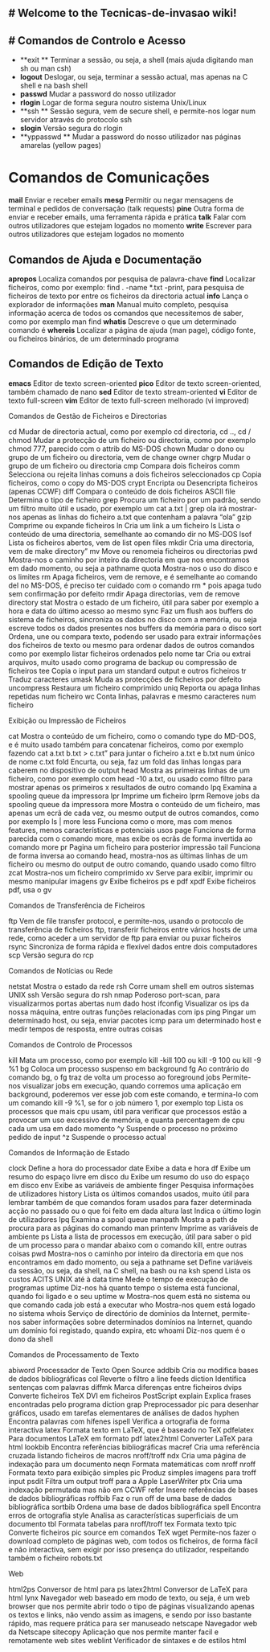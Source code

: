 ## # Welcome to the Tecnicas-de-invasao wiki!
## # Comandos de Controlo e Acesso
	
* **exit **	Terminar a sessão, ou seja, a shell (mais ajuda digitando man sh ou man csh)
* **logout** 	Deslogar, ou seja, terminar a sessão actual, mas apenas na C shell e na bash shell
* **passwd** 	Mudar a password do nosso utilizador
* **rlogin** 	Logar de forma segura noutro sistema Unix/Linux
* **ssh **	        Sessão segura, vem de secure shell, e permite-nos logar num servidor através do protocolo ssh
* **slogin** 	Versão segura do rlogin
* **yppasswd **	Mudar a password do nosso utilizador nas páginas amarelas (yellow pages)

# Comandos de Comunicações
	
**mail** 	Enviar e receber emails
**mesg** 	Permitir ou negar mensagens de terminal e pedidos de conversação (talk requests)
**pine** 	Outra forma de enviar e receber emails, uma ferramenta rápida e prática
**talk** 	Falar com outros utilizadores que estejam logados no momento
**write** 	Escrever para outros utilizadores que estejam logados no momento

## Comandos de Ajuda e Documentação
	
**apropos** 	Localiza comandos por pesquisa de palavra-chave
**find** 	Localizar ficheiros, como por exemplo: find . -name *.txt -print, para pesquisa de ficheiros de texto por entre os ficheiros da directoria actual
**info** 	Lança o explorador de informações
**man** 	Manual muito completo, pesquisa informação acerca de todos os comandos que necessitemos de saber, como por exemplo man find
**whatis** 	Descreve o que um determinado comando é
**whereis** 	Localizar a página de ajuda (man page), código fonte, ou ficheiros binários, de um determinado programa

## Comandos de Edição de Texto
	
**emacs** 	Editor de texto screen-oriented
**pico** 	Editor de texto screen-oriented, também chamado de nano
**sed** 	Editor de texto stream-oriented
**vi** 	Editor de texto full-screen
**vim** 	Editor de texto full-screen melhorado (vi improved)

Comandos de Gestão de Ficheiros e Directorias
	
cd 	Mudar de directoria actual, como por exemplo cd directoria, cd .., cd /
chmod 	Mudar a protecção de um ficheiro ou directoria, como por exemplo chmod 777, parecido com o attrib do MS-DOS
chown 	Mudar o dono ou grupo de um ficheiro ou directoria, vem de change owner
chgrp 	Mudar o grupo de um ficheiro ou directoria
cmp 	Compara dois ficheiros
comm 	Selecciona ou rejeita linhas comuns a dois ficheiros seleccionados
cp 	Copia ficheiros, como o copy do MS-DOS
crypt 	Encripta ou Desencripta ficheiros (apenas CCWF)
diff 	Compara o conteúdo de dois ficheiros ASCII
file 	Determina o tipo de ficheiro
grep 	Procura um ficheiro por um padrão, sendo um filtro muito útil e usado, por exemplo um cat a.txt | grep ola irá mostrar-nos apenas as linhas do ficheiro a.txt que contenham a palavra “ola”
gzip 	Comprime ou expande ficheiros
ln 	Cria um link a um ficheiro
ls 	Lista o conteúdo de uma directoria, semelhante ao comando dir no MS-DOS
lsof 	Lista os ficheiros abertos, vem de list open files
mkdir 	Cria uma directoria, vem de make directory”
mv 	Move ou renomeia ficheiros ou directorias
pwd 	Mostra-nos o caminho por inteiro da directoria em que nos encontramos em dado momento, ou seja a pathname
quota 	Mostra-nos o uso do disco e os limites
rm 	Apaga ficheiros, vem de remove, e é semelhante ao comando del no MS-DOS, é preciso ter cuidado com o comando rm * pois apaga tudo sem confirmação por defeito
rmdir 	Apaga directorias, vem de remove directory
stat 	Mostra o estado de um ficheiro, útil para saber por exemplo a hora e data do último acesso ao mesmo
sync 	Faz um flush aos buffers do sistema de ficheiros, sincroniza os dados no disco com a memória, ou seja escreve todos os dados presentes nos buffers da memória para o disco
sort 	Ordena, une ou compara texto, podendo ser usado para extrair informações dos ficheiros de texto ou mesmo para ordenar dados de outros comandos como por exemplo listar ficheiros ordenados pelo nome
tar 	Cria ou extrai arquivos, muito usado como programa de backup ou compressão de ficheiros
tee 	Copia o input para um standard output e outros ficheiros
tr 	Traduz caracteres
umask 	Muda as protecções de ficheiros por defeito
uncompress 	Restaura um ficheiro comprimido
uniq 	Reporta ou apaga linhas repetidas num ficheiro
wc 	Conta linhas, palavras e mesmo caracteres num ficheiro

Exibição ou Impressão de Ficheiros
	
cat 	Mostra o conteúdo de um ficheiro, como o comando type do MD-DOS, e é muito usado também para concatenar ficheiros, como por exemplo fazendo cat a.txt b.txt > c.txt” para juntar o ficheiro a.txt e b.txt num único de nome c.txt
fold 	Encurta, ou seja, faz um fold das linhas longas para caberem no dispositivo de output
head 	Mostra as primeiras linhas de um ficheiro, como por exemplo com head -10 a.txt, ou usado como filtro para mostrar apenas os primeiros x resultados de outro comando
lpq 	Examina a spooling queue da impressora
lpr 	Imprime um ficheiro
lprm 	Remove jobs da spooling queue da impressora
more 	Mostra o conteúdo de um ficheiro, mas apenas um ecrã de cada vez, ou mesmo output de outros comandos, como por exemplo ls | more
less 	Funciona como o more, mas com menos features, menos características e potenciais usos
page 	Funciona de forma parecida com o comando more, mas exibe os ecrãs de forma invertida ao comando more
pr 	Pagina um ficheiro para posterior impressão
tail 	Funciona de forma inversa ao comando head, mostra-nos as últimas linhas de um ficheiro ou mesmo do output de outro comando, quando usado como filtro
zcat 	Mostra-nos um ficheiro comprimido
xv 	Serve para exibir, imprimir ou mesmo manipular imagens
gv 	Exibe ficheiros ps e pdf
xpdf	Exibe ficheiros pdf, usa o gv

Comandos de Transferência de Ficheiros
	
ftp 	Vem de file transfer protocol, e permite-nos, usando o protocolo de transferência de ficheiros ftp, transferir ficheiros entre vários hosts de uma rede, como aceder a um servidor de ftp para enviar ou puxar ficheiros
rsync 	Sincroniza de forma rápida e flexível dados entre dois computadores
scp 	Versão segura do rcp

Comandos de Notícias ou Rede
	
netstat 	Mostra o estado da rede
rsh 	Corre umam shell em outros sistemas UNIX
ssh 	Versão segura do rsh
nmap	Poderoso port-scan, para visualizarmos portas abertas num dado host
ifconfig	Visualizar os ips da nossa máquina, entre outras funções relacionadas com ips
ping	Pingar um determinado host, ou seja, enviar pacotes icmp para um determinado host e medir tempos de resposta, entre outras coisas

Comandos de Controlo de Processos
	
kill 	Mata um processo, como por exemplo kill -kill 100 ou kill -9 100 ou kill -9 %1
bg 	Coloca um processo suspenso em background
fg 	Ao contrário do comando bg, o fg traz de volta um processo ao foreground
jobs 	Permite-nos visualizar jobs em execução, quando corremos uma aplicação em background, poderemos ver esse job com este comando, e termina-lo com um comando kill -9 %1, se for o job número 1, por exemplo
top 	Lista os processos que mais cpu usam, útil para verificar que processos estão a provocar um uso excessivo de memória, e quanta percentagem de cpu cada um usa em dado momento
^y 	Suspende o processo no próximo pedido de input
^z 	Suspende o processo actual

Comandos de Informação de Estado
	
clock 	Define a hora do processador
date 	Exibe a data e hora
df 	Exibe um resumo do espaço livre em disco
du 	Exibe um resumo do uso do espaço em disco
env 	Exibe as variáveis de ambiente
finger 	Pesquisa informações de utilizadores
history 	Lista os últimos comandos usados, muito útil para lembrar também de que comandos foram usados para fazer determinada acção no passado ou o que foi feito em dada altura
last 	Indica o último login de utilizadores
lpq 	Examina a spool queue
manpath 	Mostra a path de procura para as páginas do comando man
printenv 	Imprime as variáveis de ambiente
ps 	Lista a lista de processos em execução, útil para saber o pid de um processo para o mandar abaixo com o comando kill, entre outras coisas
pwd 	Mostra-nos o caminho por inteiro da directoria em que nos encontramos em dado momento, ou seja a pathname
set 	Define variáveis da sessão, ou seja, da shell, na C shell, na bash ou na ksh
spend 	Lista os custos ACITS UNIX até à data
time 	Mede o tempo de execução de programas
uptime 	Diz-nos há quanto tempo o sistema está funcional, quando foi ligado e o seu uptime
w 	Mostra-nos quem está no sistema ou que comando cada job está a executar
who 	Mostra-nos quem está logado no sistema
whois 	Serviço de directório de domínios da Internet, permite-nos saber informações sobre determinados domínios na Internet, quando um domínio foi registado, quando expira, etc
whoami 	Diz-nos quem é o dono da shell

Comandos de Processamento de Texto
	
abiword 	Processador de Texto Open Source
addbib 	Cria ou modifica bases de dados bibliográficas
col 	Reverte o filtro a line feeds
diction 	Identifica sentenças com palavras
diffmk 	Marca diferenças entre ficheiros
dvips 	Converte ficheiros TeX DVI em ficheiros PostScript
explain 	Explica frases encontradas pelo programa diction
grap 	Preprocessador pic para desenhar gráficos, usado em tarefas elementares de análises de dados
hyphen 	Encontra palavras com hífenes
ispell 	Verifica a ortografia de forma interactiva
latex 	Formata texto em LaTeX, que é baseado no TeX
pdfelatex 	Para documentos LaTeX em formato pdf
latex2html 	Converter LaTeX para html
lookbib 	Encontra referências bibliográficas
macref 	Cria uma referência cruzada listando ficheiros de macros nroff/troff
ndx 	Cria uma página de indexação para um documento
neqn 	Formata matemáticas com nroff
nroff 	Formata texto para exibição simples
pic 	Produz simples imagens para troff input
psdit 	Filtra um output troff para a Apple LaserWriter
ptx 	Cria uma indexação permutada mas não em CCWF
refer 	Insere referências de bases de dados bibliográficas
roffbib 	Faz o run off de uma base de dados bibliográfica
sortbib 	Ordena uma base de dados bibliográfica
spell 	Encontra erros de ortografia
style 	Analisa as características superficiais de um documento
tbl 	Formata tabelas para nroff/troff
tex 	Formata texto
tpic 	Converte ficheiros pic source em comandos TeX
wget 	Permite-nos fazer o download completo de páginas web, com todos os ficheiros, de forma fácil e não interactiva, sem exigir por isso presença do utilizador, respeitando também o ficheiro robots.txt

Web
	
html2ps 	Conversor de html para ps
latex2html 	Conversor de LaTeX para html
lynx 	Navegador web baseado em modo de texto, ou seja, é um web browser que nos permite abrir todo o tipo de páginas visualizando apenas os textos e links, não vendo assim as imagens, e sendo por isso bastante rápido, mas requere prática para ser manuseado
netscape 	Navegador web da Netscape
sitecopy 	Aplicação que nos permite manter facil e remotamente web sites
weblint 	Verificador de sintaxes e de estilos html
